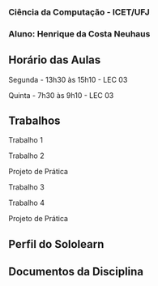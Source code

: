 

### Ciência da Computação - ICET/UFJ
### Aluno: Henrique da Costa Neuhaus

## Horário das Aulas

Segunda - 13h30 às 15h10 - LEC 03

Quinta - 7h30 às 9h10 - LEC 03

## Trabalhos


Trabalho 1 

Trabalho 2 

Projeto de Prática

Trabalho 3

Trabalho 4

Projeto de Prática



## Perfil do Sololearn



## Documentos da Disciplina

